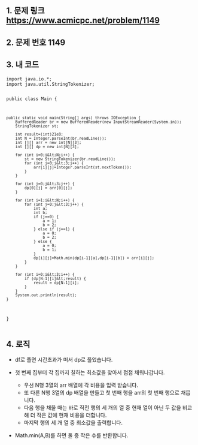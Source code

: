 <h2 id="1-문제-링크-httpswwwacmicpcnetproblem1149">1. 문제 링크 <a href="https://www.acmicpc.net/problem/1149">https://www.acmicpc.net/problem/1149</a></h2>
<h2 id="2-문제-번호-1149">2. 문제 번호 1149<img alt="" src="https://velog.velcdn.com/images/alsdk9349/post/84fa3d31-3c1a-4a00-8a98-2bed6f6ba6ba/image.png" /></h2>
<h2 id="3-내-코드">3. 내 코드</h2>
<pre><code class="language-java">import java.io.*;
import java.util.StringTokenizer;

public class Main {

    public static void main(String[] args) throws IOException {
        BufferedReader br = new BufferedReader(new InputStreamReader(System.in));
        StringTokenizer st;

        int result=(int)21e8;
        int N = Integer.parseInt(br.readLine());
        int [][] arr = new int[N][3];
        int [][] dp = new int[N][3];

        for (int i=0;i&lt;N;i++) {
            st = new StringTokenizer(br.readLine());
            for (int j=0;j&lt;3;j++) {
                arr[i][j]=Integer.parseInt(st.nextToken());
            }
        }

        for (int j=0;j&lt;3;j++) {
            dp[0][j] = arr[0][j];
        }

        for (int i=1;i&lt;N;i++) {
            for (int j=0;j&lt;3;j++) {
                int a;
                int b;
                if (j==0) {
                    a = 1;
                    b = 2;
                } else if (j==1) {
                    a = 0;
                    b = 2;
                } else {
                    a = 0;
                    b = 1;
                }
                dp[i][j]=Math.min(dp[i-1][a],dp[i-1][b]) + arr[i][j];
            }
        }

        for (int i=0;i&lt;3;i++) {
            if (dp[N-1][i]&lt;result) {
                result = dp[N-1][i];
            }
        }
        System.out.println(result);
    }
}</code></pre>
<h2 id="4-로직">4. 로직</h2>
<ul>
<li><p>df로 풀면 시간초과가 떠서 dp로 풀었습니다. </p>
</li>
<li><p>첫 번째 집부터 각 집까지 칠하는 최소값을 찾아서 점점 채워나갑니다.</p>
<ul>
<li>우선 N행 3열의 arr 배열에 각 비용을 입력 받습니다.</li>
<li>또 다른 N행 3열의 dp 배열을 만들고 첫 번째 행을 arr의 첫 번째 행으로 채웁니다.</li>
<li>다음 행을 채울 때는 바로 직전 행의 세 개의 열 중 현재 열이 아닌 두 값을 비교해 더 작은 값에 현재 비용을 더합니다.</li>
<li>마지막 행의 세 개 열 중 최소값을 출력합니다.</li>
</ul>
</li>
<li><p>Math.min(A,B)를 하면 둘 중 작은 수를 반환합니다.</p>
</li>
</ul>